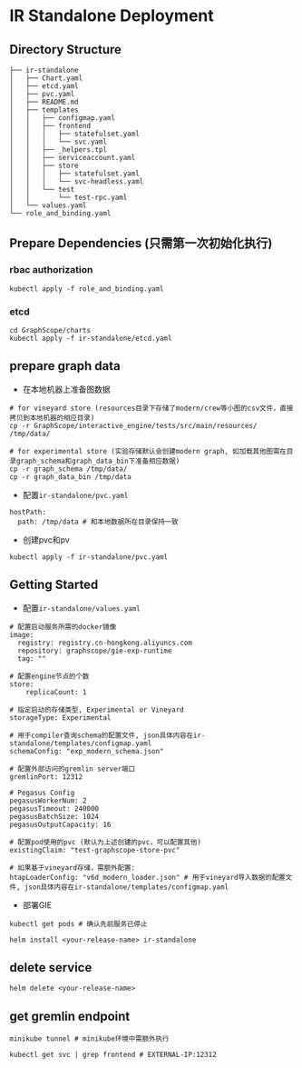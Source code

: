# IR Standalone Deployment
## Directory Structure
```
├── ir-standalone
│   ├── Chart.yaml
│   ├── etcd.yaml
│   ├── pvc.yaml
│   ├── README.md
│   ├── templates
│   │   ├── configmap.yaml
│   │   ├── frontend
│   │   │   ├── statefulset.yaml
│   │   │   └── svc.yaml
│   │   ├── _helpers.tpl
│   │   ├── serviceaccount.yaml
│   │   ├── store
│   │   │   ├── statefulset.yaml
│   │   │   └── svc-headless.yaml
│   │   └── test
│   │       └── test-rpc.yaml
│   └── values.yaml
└── role_and_binding.yaml

```
## Prepare Dependencies (只需第一次初始化执行)
### rbac authorization
```
kubectl apply -f role_and_binding.yaml
```
### etcd
```
cd GraphScope/charts
kubectl apply -f ir-standalone/etcd.yaml
```
## prepare graph data
- 在本地机器上准备图数据
```
# for vineyard store (resources目录下存储了modern/crew等小图的csv文件，直接拷贝到本地机器的相应目录)
cp -r GraphScope/interactive_engine/tests/src/main/resources/ /tmp/data/

# for experimental store (实验存储默认会创建modern graph, 如加载其他图需在目录graph_schema和graph_data_bin下准备相应数据)
cp -r graph_schema /tmp/data/
cp -r graph_data_bin /tmp/data
```
- 配置`ir-standalone/pvc.yaml`
```
hostPath:
  path: /tmp/data # 和本地数据所在目录保持一致
```
- 创建pvc和pv
```
kubectl apply -f ir-standalone/pvc.yaml
```
## Getting Started
- 配置`ir-standalone/values.yaml`
```
# 配置启动服务所需的docker镜像
image:
  registry: registry.cn-hongkong.aliyuncs.com
  repository: graphscope/gie-exp-runtime
  tag: ""

# 配置engine节点的个数
store:
    replicaCount: 1

# 指定启动的存储类型, Experimental or Vineyard
storageType: Experimental

# 用于compiler查询schema的配置文件, json具体内容在ir-standalone/templates/configmap.yaml
schemaConfig: "exp_modern_schema.json"

# 配置外部访问的gremlin server端口
gremlinPort: 12312

# Pegasus Config
pegasusWorkerNum: 2
pegasusTimeout: 240000
pegasusBatchSize: 1024
pegasusOutputCapacity: 16

# 配置pod使用的pvc (默认为上述创建的pvc，可以配置其他)
existingClaim: "test-graphscope-store-pvc"

# 如果基于vineyard存储，需额外配置:
htapLoaderConfig: "v6d_modern_loader.json" # 用于vineyard导入数据的配置文件, json具体内容在ir-standalone/templates/configmap.yaml
```
- 部署GIE
```
kubectl get pods # 确认先前服务已停止

helm install <your-release-name> ir-standalone
```
## delete service
```
helm delete <your-release-name>
```
## get gremlin endpoint
```
minikube tunnel # minikube环境中需额外执行

kubectl get svc | grep frontend # EXTERNAL-IP:12312
```